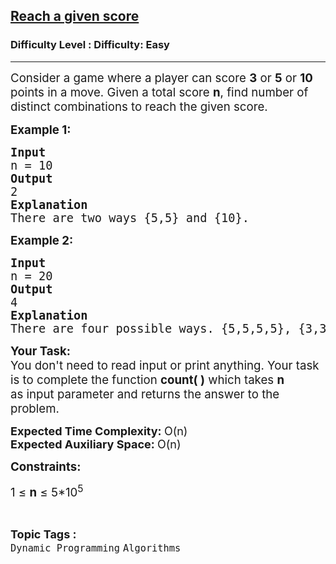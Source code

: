 <h2><a href="https://www.geeksforgeeks.org/problems/reach-a-given-score-1587115621/1?page=4&category=Dynamic%20Programming&sortBy=submissions">Reach a given score</a></h2><h3>Difficulty Level : Difficulty: Easy</h3><hr><div class="problems_problem_content__Xm_eO"><p><span style="font-size: 14pt;">Consider a game where a player can score <strong>3</strong> or <strong>5</strong> or <strong>10</strong> points in a move. Given a total score <strong>n</strong>, find number of distinct combinations to reach the given score.</span></p>
<p><span style="font-size: 14pt;"><strong>Example 1:</strong></span></p>
<pre><span style="font-size: 14pt;"><strong>Input</strong>
n = 10
<strong>Output</strong>
2
<strong>Explanation</strong>
There are two ways {5,5} and {10}.</span></pre>
<p><span style="font-size: 14pt;"><strong>Example 2:</strong></span></p>
<pre><span style="font-size: 14pt;"><strong>Input<br></strong>n = 20
<strong>Output</strong>
4
<strong>Explanation</strong>
There are four possible ways. {5,5,5,5}, {3,3,3,3,3,5}, {10,10}, {5,5,10}.</span></pre>
<p><span style="font-size: 14pt;"><strong>Your Task:&nbsp;&nbsp;</strong><br>You don't need to read input or print anything. Your task is to complete the function&nbsp;<strong>count( )</strong> which takes <strong>n </strong>as&nbsp;input parameter&nbsp;and returns the answer to the problem.</span></p>
<p><strong style="font-size: 18px;">Expected Time Complexity:&nbsp;</strong><span style="font-size: 18px;">O(n)<br></span><strong style="font-size: 18px;">Expected Auxiliary Space:&nbsp;</strong><span style="font-size: 18px;">O(n)</span></p>
<p><strong style="font-size: 14pt;">Constraints:</strong></p>
<p><span style="font-size: 14pt;">1 ≤ <strong>n</strong> ≤ 5*10<sup>5</sup></span></p></div><br><p><span style=font-size:18px><strong>Topic Tags : </strong><br><code>Dynamic Programming</code>&nbsp;<code>Algorithms</code>&nbsp;